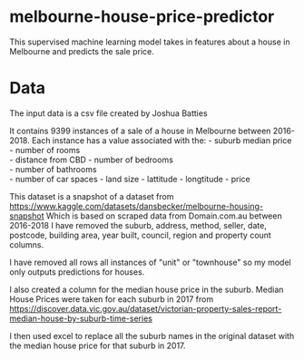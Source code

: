 # melbourne-house-price-predictor
This supervised machine learning model takes in features about a house in Melbourne and predicts the sale price.

# Data
The input data  is a csv file created by Joshua Batties

It contains 9399 instances of a sale of a house in Melbourne between 2016-2018.
Each instance has a value associated with the:
    - suburb median price 
    - number of rooms	
    - distance from CBD	
    - number of bedrooms	
    - number of bathrooms	
    - number of car spaces
    - land size	
    - lattitude	
    - longtitude
    - price


This dataset is a snapshot of a dataset from  https://www.kaggle.com/datasets/dansbecker/melbourne-housing-snapshot
Which is based on scraped data from Domain.com.au between 2016-2018
I have removed the suburb, address, method, seller, date, postcode, building area, year built, council, region and property count columns.

I have removed all rows all instances of "unit" or "townhouse" so my model only outputs predictions for houses.

I also created a column for the median house price in the suburb. 
Median House Prices were taken for each suburb in 2017 from
https://discover.data.vic.gov.au/dataset/victorian-property-sales-report-median-house-by-suburb-time-series

I then used excel to replace all the suburb names in the original dataset with the median house price for that suburb in 2017.





